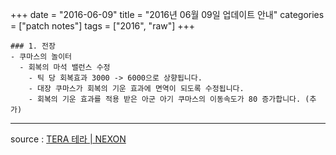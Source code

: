 +++
date = "2016-06-09"
title = "2016년 06월 09일 업데이트 안내"
categories = ["patch notes"]
tags = ["2016", "raw"]
+++

```
### 1. 전장
- 쿠마스의 놀이터
  - 회복의 마석 밸런스 수정
    - 틱 당 회복효과 3000 -> 6000으로 상향됩니다.
    - 대장 쿠마스가 회복의 기운 효과에 면역이 되도록 수정됩니다.
    - 회복의 기운 효과를 적용 받은 아군 아기 쿠마스의 이동속도가 80 증가합니다. (추가) 
```

----

source : [TERA 테라 | NEXON](http://tera.nexon.com/news/update/view.aspx?n4articlesn=)